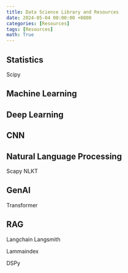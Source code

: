 ```yaml
---
title: Data Science Library and Resources
date: 2024-05-04 00:00:00 +0800
categories: [Resources]
tags: [Resources]
math: True
---
```


## Statistics

Scipy

## Machine Learning

## Deep Learning

## CNN

## Natural Language Processing

Scapy
NLKT

## GenAI

Transformer

## RAG

Langchain
Langsmith

Lammaindex

DSPy

##

##
